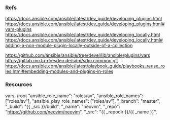 ### Refs

https://docs.ansible.com/ansible/latest/dev_guide/developing_plugins.html
https://docs.ansible.com/ansible/latest/dev_guide/developing_plugins.html#vars-plugins
https://docs.ansible.com/ansible/latest/dev_guide/developing_locally.html
https://docs.ansible.com/ansible/latest/dev_guide/developing_locally.html#adding-a-non-module-plugin-locally-outside-of-a-collection

https://github.com/ansible/ansible/tree/devel/lib/ansible/plugins/vars
https://gitlab.mn.tu-dresden.de/sdm/sdm.common.git
https://docs.ansible.com/ansible/latest/playbook_guide/playbooks_reuse_roles.html#embedding-modules-and-plugins-in-roles

### Resources

vars:
/root
"ansible_role_name": "roles/av",
"ansible_role_names": ["roles/av"],
"ansible_play_role_names": ["roles/av"],
"_branch": "master",
"_build": "{{ _src }}/build",
"_name": "neovim",
"_repo": "https://github.com/neovim/neovim",
"_src": "{{ _repodir }}/{{ _name }}",
